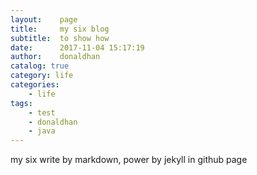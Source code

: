 ```yaml
---
layout:    page
title:     my six blog
subtitle:  to show how
date:      2017-11-04 15:17:19
author:    donaldhan
catalog: true
category: life
categories:
    - life
tags:
    - test
    - donaldhan
    - java  
---
```


my six  write by markdown, power by jekyll in github page

